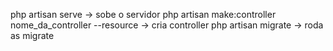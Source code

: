 php artisan serve -> sobe o servidor
php artisan make:controller nome_da_controller --resource -> cria controller
php artisan migrate -> roda as migrate